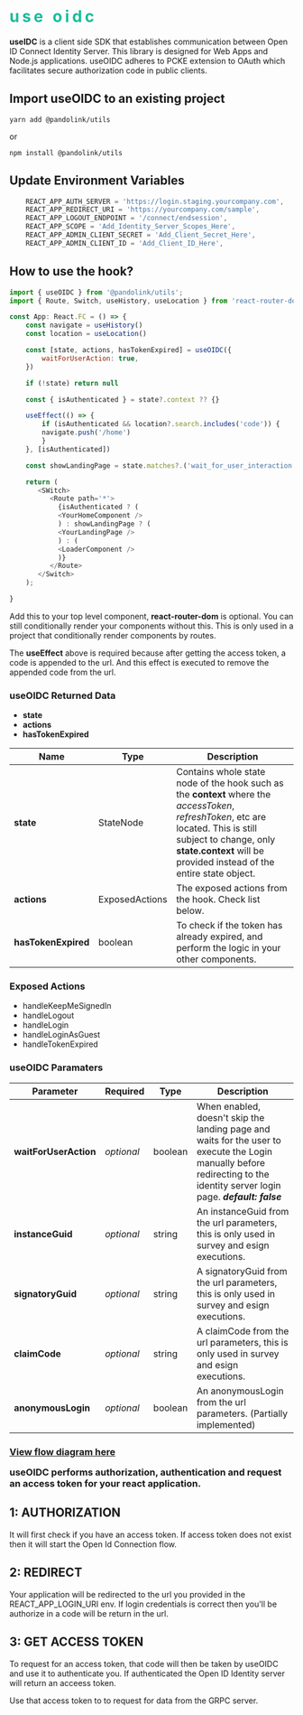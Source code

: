 # <h1 style="color: #1abc9c; font-weight: bold; letter-spacing: 5px; text-transform: lowercase;">USE OIDC</h1>

**useIDC** is a client side SDK that establishes communication between Open ID Connect Identity Server. This library is designed for Web Apps and Node.js applications. useOIDC adheres to PCKE extension to OAuth which facilitates secure authorization code in public clients.

## Import useOIDC to an existing project

```
yarn add @pandolink/utils
```

or

```
npm install @pandolink/utils
```

## Update Environment Variables

```javascript
    REACT_APP_AUTH_SERVER = 'https://login.staging.yourcompany.com',
    REACT_APP_REDIRECT_URI = 'https://yourcompany.com/sample',
    REACT_APP_LOGOUT_ENDPOINT = '/connect/endsession',
    REACT_APP_SCOPE = 'Add_Identity_Server_Scopes_Here',
    REACT_APP_ADMIN_CLIENT_SECRET = 'Add_Client_Secret_Here',
    REACT_APP_ADMIN_CLIENT_ID = 'Add_Client_ID_Here',
```

## How to use the hook?

```javascript
import { useOIDC } from '@pandolink/utils';
import { Route, Switch, useHistory, useLocation } from 'react-router-dom'

const App: React.FC = () => {
    const navigate = useHistory()
    const location = useLocation()

    const [state, actions, hasTokenExpired] = useOIDC({
        waitForUserAction: true,
    })

    if (!state) return null

    const { isAuthenticated } = state?.context ?? {}

    useEffect(() => {
        if (isAuthenticated && location?.search.includes('code')) {
        navigate.push('/home')
        }
    }, [isAuthenticated])

    const showLandingPage = state.matches?.('wait_for_user_interaction')

    return (
       <SWitch>
          <Route path='*'>
            {isAuthenticated ? (
            <YourHomeComponent />
            ) : showLandingPage ? (
            <YourLandingPage />
            ) : (
            <LoaderComponent />
            )}
          </Route>
       </Switch>
    );

}
```

Add this to your top level component, **react-router-dom** is optional. You can still conditionally render your components without this. This is only used in a project that conditionally render components by routes. 

The **useEffect** above is required because after getting the access token, a code is appended to the url. And this effect is executed to remove the appended code from the url.


### useOIDC Returned Data
- **state**
- **actions**
- **hasTokenExpired**

| Name  | Type | Description |
| ------------- | ------------- | ------------- |
| **state**  | StateNode  | Contains whole state node of the hook such as the **context** where the *accessToken*, *refreshToken*, etc are located. This is still subject to change, only **state.context** will be  provided instead of the entire state object. |
| **actions**  | ExposedActions  | The exposed actions from the hook. Check list below. |
| **hasTokenExpired**  | boolean  | To check if the token has already expired, and perform the logic in your other components.  |

### Exposed Actions

- handleKeepMeSignedIn
- handleLogout
- handleLogin
- handleLoginAsGuest
- handleTokenExpired


### useOIDC Paramaters


| Parameter  | Required | Type | Description |
| ------------- | ------------- | ------------- | ------------- |
| **waitForUserAction**  | *optional* | boolean  | When enabled, doesn't skip the landing page and waits for the user to execute the Login manually before redirecting to the identity server login page. ***default: false*** |
| **instanceGuid**  | *optional* | string  | An instanceGuid from the url parameters, this is only used in survey and esign executions.  |
| **signatoryGuid**  | *optional* | string  | A signatoryGuid from the url parameters, this is only used in survey and esign executions.  |
| **claimCode**  | *optional* | string  | A claimCode from the url parameters, this is only used in survey and esign executions.  |
| **anonymousLogin**  | *optional* | boolean  | An anonymousLogin from the url parameters. (Partially implemented)  |

<h3><a href="https://lucid.app/documents/embeddedchart/46fb8887-3f64-4701-a6e6-b6d61321276e" target="_blank">View flow diagram here</a>

useOIDC performs authorization, authentication and request an access token for your react application.

## 1: AUTHORIZATION

It will first check if you have an access token.
If access token does not exist then it will start the Open Id Connection flow.

## 2: REDIRECT

Your application will be redirected to the url you provided in the REACT_APP_LOGIN_URI env. If login credentials is correct then you'll be authorize in a code will be return in the url.

## 3: GET ACCESS TOKEN

To request for an access token, that code will then be taken by useOIDC and use it to authenticate you. If authenticated the Open ID Identity server will return an acceess token.

Use that access token to to request for data from the GRPC server.
